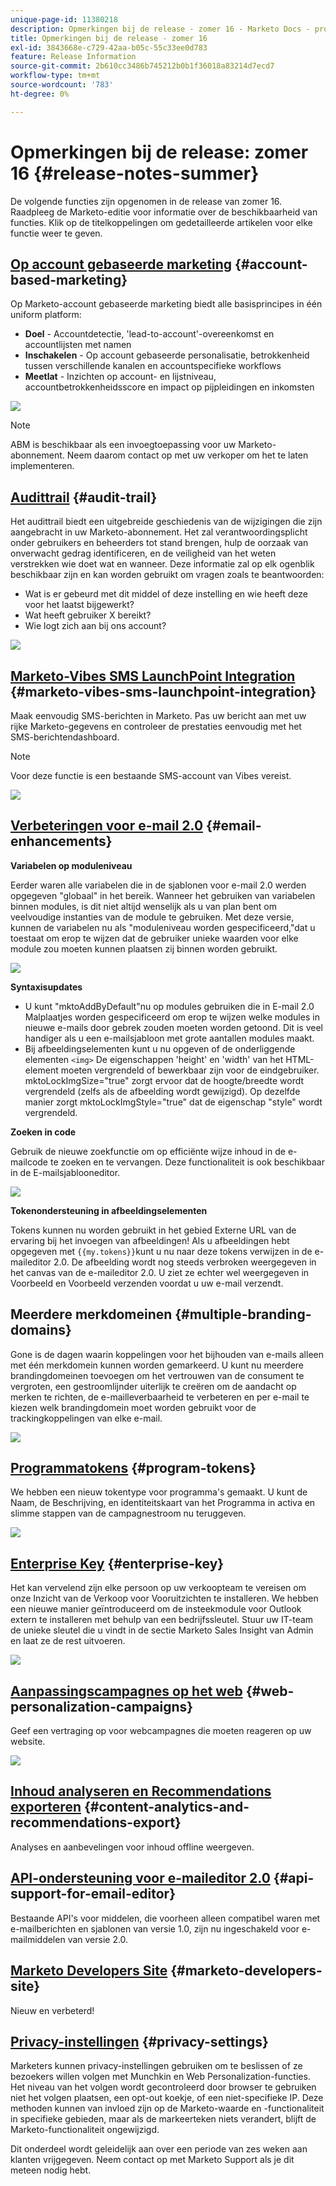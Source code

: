 ```yaml
---
unique-page-id: 11380218
description: Opmerkingen bij de release - zomer 16 - Marketo Docs - productdocumentatie
title: Opmerkingen bij de release - zomer 16
exl-id: 3843668e-c729-42aa-b05c-55c33ee0d783
feature: Release Information
source-git-commit: 2b610cc3486b745212b0b1f36018a83214d7ecd7
workflow-type: tm+mt
source-wordcount: '783'
ht-degree: 0%

---
```


# Opmerkingen bij de release: zomer 16 {#release-notes-summer}

De volgende functies zijn opgenomen in de release van zomer 16. Raadpleeg de Marketo-editie voor informatie over de beschikbaarheid van functies. Klik op de titelkoppelingen om gedetailleerde artikelen voor elke functie weer te geven.

## [Op account gebaseerde marketing](https://docs.marketo.com/display/docs/account+based+marketing) {#account-based-marketing}

Op Marketo-account gebaseerde marketing biedt alle basisprincipes in één uniform platform:

* **Doel** - Accountdetectie, &#39;lead-to-account&#39;-overeenkomst en accountlijsten met namen
* **Inschakelen** - Op account gebaseerde personalisatie, betrokkenheid tussen verschillende kanalen en accountspecifieke workflows
* **Meetlat** - Inzichten op account- en lijstniveau, accountbetrokkenheidsscore en impact op pijpleidingen en inkomsten

![](assets/abm-5-acme.png)

>[!NOTE]
>
>ABM is beschikbaar als een invoegtoepassing voor uw Marketo-abonnement. Neem daarom contact op met uw verkoper om het te laten implementeren.

## [Audittrail](/help/marketo/product-docs/administration/audit-trail/audit-trail-overview.md) {#audit-trail}

Het audittrail biedt een uitgebreide geschiedenis van de wijzigingen die zijn aangebracht in uw Marketo-abonnement. Het zal verantwoordingsplicht onder gebruikers en beheerders tot stand brengen, hulp de oorzaak van onverwacht gedrag identificeren, en de veiligheid van het weten verstrekken wie doet wat en wanneer. Deze informatie zal op elk ogenblik beschikbaar zijn en kan worden gebruikt om vragen zoals te beantwoorden:

* Wat is er gebeurd met dit middel of deze instelling en wie heeft deze voor het laatst bijgewerkt?
* Wat heeft gebruiker X bereikt?
* Wie logt zich aan bij ons account?

![](assets/audit-trail.png)

## [Marketo-Vibes SMS LaunchPoint Integration](/help/marketo/product-docs/mobile-marketing/vibes-sms-messages/create-an-sms-message.md) {#marketo-vibes-sms-launchpoint-integration}

Maak eenvoudig SMS-berichten in Marketo. Pas uw bericht aan met uw rijke Marketo-gegevens en controleer de prestaties eenvoudig met het SMS-berichtendashboard.

>[!NOTE]
>
>Voor deze functie is een bestaande SMS-account van Vibes vereist.

![](assets/vibes-sms2.png)

## [Verbeteringen voor e-mail 2.0](/help/marketo/product-docs/email-marketing/general/email-editor-2/email-editor-v2-0-overview.md) {#email-enhancements}

**Variabelen op moduleniveau**

Eerder waren alle variabelen die in de sjablonen voor e-mail 2.0 werden opgegeven &quot;globaal&quot; in het bereik. Wanneer het gebruiken van variabelen binnen modules, is dit niet altijd wenselijk als u van plan bent om veelvoudige instanties van de module te gebruiken. Met deze versie, kunnen de variabelen nu als &quot;moduleniveau worden gespecificeerd,&quot;dat u toestaat om erop te wijzen dat de gebruiker unieke waarden voor elke module zou moeten kunnen plaatsen zij binnen worden gebruikt.

![](assets/module-level-variables.png)

**Syntaxisupdates**

* U kunt &quot;mktoAddByDefault&quot;nu op modules gebruiken die in E-mail 2.0 Malplaatjes worden gespecificeerd om erop te wijzen welke modules in nieuwe e-mails door gebrek zouden moeten worden getoond. Dit is veel handiger als u een e-mailsjabloon met grote aantallen modules maakt.
* Bij afbeeldingselementen kunt u nu opgeven of de onderliggende elementen `<img>` De eigenschappen &#39;height&#39; en &#39;width&#39; van het HTML-element moeten vergrendeld of bewerkbaar zijn voor de eindgebruiker. mktoLockImgSize=&quot;true&quot; zorgt ervoor dat de hoogte/breedte wordt vergrendeld (zelfs als de afbeelding wordt gewijzigd). Op dezelfde manier zorgt mktoLockImgStyle=&quot;true&quot; dat de eigenschap &quot;style&quot; wordt vergrendeld.

**Zoeken in code**

Gebruik de nieuwe zoekfunctie om op efficiënte wijze inhoud in de e-mailcode te zoeken en te vervangen. Deze functionaliteit is ook beschikbaar in de E-mailsjablooneditor.

![](assets/2nd-screenshot.png)

**Tokenondersteuning in afbeeldingselementen**

Tokens kunnen nu worden gebruikt in het gebied Externe URL van de ervaring bij het invoegen van afbeeldingen! Als u afbeeldingen hebt opgegeven met `{{my.tokens}}`kunt u nu naar deze tokens verwijzen in de e-maileditor 2.0. De afbeelding wordt nog steeds verbroken weergegeven in het canvas van de e-maileditor 2.0. U ziet ze echter wel weergegeven in Voorbeeld en Voorbeeld verzenden voordat u uw e-mail verzendt.

## Meerdere merkdomeinen {#multiple-branding-domains}

Gone is de dagen waarin koppelingen voor het bijhouden van e-mails alleen met één merkdomein kunnen worden gemarkeerd. U kunt nu meerdere brandingdomeinen toevoegen om het vertrouwen van de consument te vergroten, een gestroomlijnder uiterlijk te creëren om de aandacht op merken te richten, de e-mailleverbaarheid te verbeteren en per e-mail te kiezen welk brandingdomein moet worden gebruikt voor de trackingkoppelingen van elke e-mail.

![](assets/multiple-branding-domains.png)

## [Programmatokens](/help/marketo/product-docs/demand-generation/landing-pages/personalizing-landing-pages/tokens-overview.md) {#program-tokens}

We hebben een nieuw tokentype voor programma&#39;s gemaakt. U kunt de Naam, de Beschrijving, en identiteitskaart van het Programma in activa en slimme stappen van de campagnestroom nu teruggeven.

![](assets/program-tokens.png)

## [Enterprise Key](/help/marketo/product-docs/marketo-sales-insight/msi-outlook-plugin/authorize-the-marketo-outlook-plugin.md) {#enterprise-key}

Het kan vervelend zijn elke persoon op uw verkoopteam te vereisen om onze Inzicht van de Verkoop voor Vooruitzichten te installeren. We hebben een nieuwe manier geïntroduceerd om de insteekmodule voor Outlook extern te installeren met behulp van een bedrijfssleutel. Stuur uw IT-team de unieke sleutel die u vindt in de sectie Marketo Sales Insight van Admin en laat ze de rest uitvoeren.

![](assets/enterprise-key.png)

## [Aanpassingscampagnes op het web](/help/marketo/product-docs/web-personalization/working-with-web-campaigns/create-a-new-dialog-web-campaign.md) {#web-personalization-campaigns}

Geef een vertraging op voor webcampagnes die moeten reageren op uw website.

![](assets/dialog-campaign-delay.png)

## [Inhoud analyseren en Recommendations exporteren](/help/marketo/product-docs/web-personalization/understanding-web-personalization/understanding-content-analytics.md) {#content-analytics-and-recommendations-export}

Analyses en aanbevelingen voor inhoud offline weergeven.

## [API-ondersteuning voor e-maileditor 2.0](https://developer.adobe.com/marketo-apis/api/asset/) {#api-support-for-email-editor}

Bestaande API&#39;s voor middelen, die voorheen alleen compatibel waren met e-mailberichten en sjablonen van versie 1.0, zijn nu ingeschakeld voor e-mailmiddelen van versie 2.0.

## [Marketo Developers Site](https://experienceleague.adobe.com/en/docs/marketo-developer/marketo/home) {#marketo-developers-site}

Nieuw en verbeterd!

## [Privacy-instellingen](/help/marketo/product-docs/administration/settings/understanding-privacy-settings.md) {#privacy-settings}

Marketers kunnen privacy-instellingen gebruiken om te beslissen of ze bezoekers willen volgen met Munchkin en Web Personalization-functies. Het niveau van het volgen wordt gecontroleerd door browser te gebruiken niet het volgen plaatsen, een opt-out koekje, of een niet-specifieke IP. Deze methoden kunnen van invloed zijn op de Marketo-waarde en -functionaliteit in specifieke gebieden, maar als de markeerteken niets verandert, blijft de Marketo-functionaliteit ongewijzigd.

Dit onderdeel wordt geleidelijk aan over een periode van zes weken aan klanten vrijgegeven. Neem contact op met Marketo Support als je dit meteen nodig hebt.
